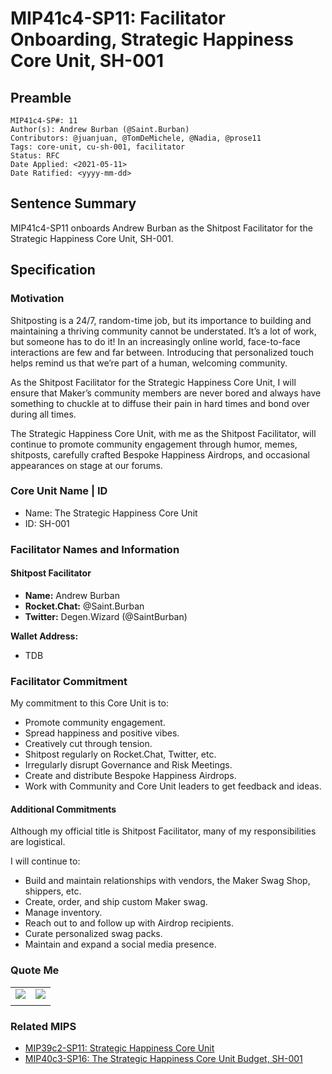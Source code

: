 # MIP41c4-SP11: Facilitator Onboarding, Strategic Happiness Core Unit, SH-001

## Preamble

```
MIP41c4-SP#: 11
Author(s): Andrew Burban (@Saint.Burban)
Contributors: @juanjuan, @TomDeMichele, @Nadia, @prose11
Tags: core-unit, cu-sh-001, facilitator
Status: RFC
Date Applied: <2021-05-11>
Date Ratified: <yyyy-mm-dd>
```

## Sentence Summary

MIP41c4-SP11 onboards Andrew Burban as the Shitpost Facilitator for the Strategic Happiness Core Unit, SH-001.

## Specification

### Motivation

Shitposting is a 24/7, random-time job, but its importance to building and maintaining a thriving community cannot be understated. It’s a lot of work, but someone has to do it! In an increasingly online world, face-to-face interactions are few and far between. Introducing that personalized touch helps remind us that we’re part of a human, welcoming community.

As the Shitpost Facilitator for the Strategic Happiness Core Unit, I will ensure that Maker’s community members are never bored and always have something to chuckle at to diffuse their pain in hard times and bond over during all times.

The Strategic Happiness Core Unit, with me as the Shitpost Facilitator, will continue to promote community engagement through humor, memes, shitposts, carefully crafted Bespoke Happiness Airdrops, and occasional appearances on stage at our forums.

### Core Unit Name | ID

* Name: The Strategic Happiness Core Unit
* ID: SH-001

### Facilitator Names and Information

#### Shitpost Facilitator

* **Name:** Andrew Burban
* **Rocket.Chat:** @Saint.Burban
* **Twitter:** Degen.Wizard (@SaintBurban)

**Wallet Address:**
* TDB

### Facilitator Commitment

My commitment to this Core Unit is to:

- Promote community engagement.
- Spread happiness and positive vibes.
- Creatively cut through tension.
- Shitpost regularly on Rocket.Chat, Twitter, etc.
- Irregularly disrupt Governance and Risk Meetings.
- Create and distribute Bespoke Happiness Airdrops.
- Work with Community and Core Unit leaders to get feedback and ideas.

#### Additional Commitments

Although my official title is Shitpost Facilitator, many of my responsibilities are logistical.

I will continue to:

- Build and maintain relationships with vendors, the Maker Swag Shop, shippers, etc. 
- Create, order, and ship custom Maker swag.
- Manage inventory.
- Reach out to and follow up with Airdrop recipients.
- Curate personalized swag packs.
- Maintain and expand a social media presence.

### Quote Me

|  |  |
| --- | ---
| ![](https://github.com/makerdao/mips/blob/master/MIP41/MIP41c4-Subproposals/supporting_materials/MIP41c4-SP11/quote_me0.png) | ![](https://github.com/makerdao/mips/blob/master/MIP41/MIP41c4-Subproposals/supporting_materials/MIP41c4-SP11/quote_me1.png) |
|||

### Related MIPS

- [MIP39c2-SP11: Strategic Happiness Core Unit](https://github.com/makerdao/mips/blob/master/MIP39/MIP39c2-Subproposals/MIP39c2-SP11.md)
- [MIP40c3-SP16: The Strategic Happiness Core Unit Budget, SH-001](https://github.com/makerdao/mips/blob/master/MIP40/MIP40c3-Subproposals/MIP40c3-SP16.md)

